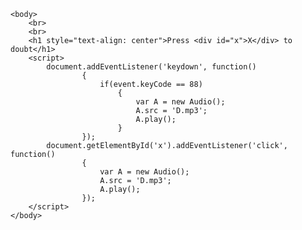<!DOCTYPE html>
<html>
	<head>
		<meta charset="utf-8">
	</head>

	<body>
		<br>
		<br>
		<h1 style="text-align: center">Press <div id="x">X</div> to doubt</h1>
		<script>
			document.addEventListener('keydown', function()
					{
						if(event.keyCode == 88)
							{
								var A = new Audio();
								A.src = 'D.mp3';
								A.play();
							}
					});
			document.getElementById('x').addEventListener('click', function()
					{
						var A = new Audio();
						A.src = 'D.mp3';
						A.play();
					});
		</script>
	</body>
</html>
